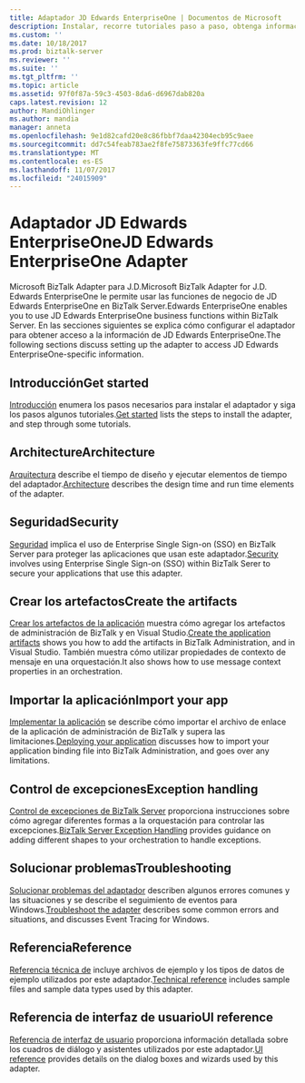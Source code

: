 ```yaml
---
title: Adaptador JD Edwards EnterpriseOne | Documentos de Microsoft
description: Instalar, recorre tutoriales paso a paso, obtenga información acerca de la arquitectura, utilizan la seguridad SSO, crear las aplicaciones, importar el archivo de enlace y agregar el control de excepciones cuando se usa el adaptador de BizTalk para J.D. Edwards EnterpriseOne en BizTalk Server
ms.custom: ''
ms.date: 10/18/2017
ms.prod: biztalk-server
ms.reviewer: ''
ms.suite: ''
ms.tgt_pltfrm: ''
ms.topic: article
ms.assetid: 97f0f87a-59c3-4503-8da6-d6967dab820a
caps.latest.revision: 12
author: MandiOhlinger
ms.author: mandia
manager: anneta
ms.openlocfilehash: 9e1d82cafd20e8c86fbbf7daa42304ecb95c9aee
ms.sourcegitcommit: dd7c54feab783ae2f8fe75873363fe9ffc77cd66
ms.translationtype: MT
ms.contentlocale: es-ES
ms.lasthandoff: 11/07/2017
ms.locfileid: "24015909"
---
```

# <a name="jd-edwards-enterpriseone-adapter"></a><span data-ttu-id="c6b99-104">Adaptador JD Edwards EnterpriseOne</span><span class="sxs-lookup"><span data-stu-id="c6b99-104">JD Edwards EnterpriseOne Adapter</span></span>
<span data-ttu-id="c6b99-105">Microsoft BizTalk Adapter para J.D.</span><span class="sxs-lookup"><span data-stu-id="c6b99-105">Microsoft BizTalk Adapter for J.D.</span></span> <span data-ttu-id="c6b99-106">Edwards EnterpriseOne le permite usar las funciones de negocio de JD Edwards EnterpriseOne en BizTalk Server.</span><span class="sxs-lookup"><span data-stu-id="c6b99-106">Edwards EnterpriseOne enables you to use JD Edwards EnterpriseOne business functions within BizTalk Server.</span></span> <span data-ttu-id="c6b99-107">En las secciones siguientes se explica cómo configurar el adaptador para obtener acceso a la información de JD Edwards EnterpriseOne.</span><span class="sxs-lookup"><span data-stu-id="c6b99-107">The following sections discuss setting up the adapter to access JD Edwards EnterpriseOne-specific information.</span></span>  
  
## <a name="get-started"></a><span data-ttu-id="c6b99-108">Introducción</span><span class="sxs-lookup"><span data-stu-id="c6b99-108">Get started</span></span>
<span data-ttu-id="c6b99-109">[Introducción](../core/getting-started-with-biztalk-adapter-for-jd-edwards-enterpriseone.md) enumera los pasos necesarios para instalar el adaptador y siga los pasos algunos tutoriales.</span><span class="sxs-lookup"><span data-stu-id="c6b99-109">[Get started](../core/getting-started-with-biztalk-adapter-for-jd-edwards-enterpriseone.md) lists the steps to install the adapter, and step through some tutorials.</span></span>

## <a name="architecture"></a><span data-ttu-id="c6b99-110">Architecture</span><span class="sxs-lookup"><span data-stu-id="c6b99-110">Architecture</span></span>
<span data-ttu-id="c6b99-111">[Arquitectura](../core/architecture-of-biztalk-adapter-for-jd-edwards-enterpriseone.md) describe el tiempo de diseño y ejecutar elementos de tiempo del adaptador.</span><span class="sxs-lookup"><span data-stu-id="c6b99-111">[Architecture](../core/architecture-of-biztalk-adapter-for-jd-edwards-enterpriseone.md) describes the design time and run time elements of the adapter.</span></span>

## <a name="security"></a><span data-ttu-id="c6b99-112">Seguridad</span><span class="sxs-lookup"><span data-stu-id="c6b99-112">Security</span></span>
<span data-ttu-id="c6b99-113">[Seguridad](../core/security-in-biztalk-adapter-for-jd-edwards-enterpriseone.md) implica el uso de Enterprise Single Sign-on (SSO) en BizTalk Server para proteger las aplicaciones que usan este adaptador.</span><span class="sxs-lookup"><span data-stu-id="c6b99-113">[Security](../core/security-in-biztalk-adapter-for-jd-edwards-enterpriseone.md) involves using Enterprise Single Sign-on (SSO) within BizTalk Serer to secure your applications that use this adapter.</span></span>

## <a name="create-the-artifacts"></a><span data-ttu-id="c6b99-114">Crear los artefactos</span><span class="sxs-lookup"><span data-stu-id="c6b99-114">Create the artifacts</span></span>
<span data-ttu-id="c6b99-115">[Crear los artefactos de la aplicación](../core/developing-applications2.md) muestra cómo agregar los artefactos de administración de BizTalk y en Visual Studio.</span><span class="sxs-lookup"><span data-stu-id="c6b99-115">[Create the application artifacts](../core/developing-applications2.md) shows you how to add the artifacts in BizTalk Administration, and in Visual Studio.</span></span> <span data-ttu-id="c6b99-116">También muestra cómo utilizar propiedades de contexto de mensaje en una orquestación.</span><span class="sxs-lookup"><span data-stu-id="c6b99-116">It also shows how to use message context properties in an orchestration.</span></span>

## <a name="import-your-app"></a><span data-ttu-id="c6b99-117">Importar la aplicación</span><span class="sxs-lookup"><span data-stu-id="c6b99-117">Import your app</span></span>
<span data-ttu-id="c6b99-118">[Implementar la aplicación](../core/deploying-biztalk-adapter-for-jd-edwards-enterpriseone.md) se describe cómo importar el archivo de enlace de la aplicación de administración de BizTalk y supera las limitaciones.</span><span class="sxs-lookup"><span data-stu-id="c6b99-118">[Deploying your application](../core/deploying-biztalk-adapter-for-jd-edwards-enterpriseone.md) discusses how to import your application binding file into BizTalk Administration, and goes over any limitations.</span></span> 

## <a name="exception-handling"></a><span data-ttu-id="c6b99-119">Control de excepciones</span><span class="sxs-lookup"><span data-stu-id="c6b99-119">Exception handling</span></span>
<span data-ttu-id="c6b99-120">[Control de excepciones de BizTalk Server](../core/using-biztalk-server-exception-handling3.md) proporciona instrucciones sobre cómo agregar diferentes formas a la orquestación para controlar las excepciones.</span><span class="sxs-lookup"><span data-stu-id="c6b99-120">[BizTalk Server Exception Handling](../core/using-biztalk-server-exception-handling3.md) provides guidance on adding different shapes to your orchestration to handle exceptions.</span></span>

## <a name="troubleshooting"></a><span data-ttu-id="c6b99-121">Solucionar problemas</span><span class="sxs-lookup"><span data-stu-id="c6b99-121">Troubleshooting</span></span>
<span data-ttu-id="c6b99-122">[Solucionar problemas del adaptador](../core/troubleshooting-jd-edwards-enterpriseone.md) describen algunos errores comunes y las situaciones y se describe el seguimiento de eventos para Windows.</span><span class="sxs-lookup"><span data-stu-id="c6b99-122">[Troubleshoot the adapter](../core/troubleshooting-jd-edwards-enterpriseone.md) describes some common errors and situations, and discusses Event Tracing for Windows.</span></span>

## <a name="reference"></a><span data-ttu-id="c6b99-123">Referencia</span><span class="sxs-lookup"><span data-stu-id="c6b99-123">Reference</span></span>
<span data-ttu-id="c6b99-124">[Referencia técnica de](../core/technical-reference6.md) incluye archivos de ejemplo y los tipos de datos de ejemplo utilizados por este adaptador.</span><span class="sxs-lookup"><span data-stu-id="c6b99-124">[Technical reference](../core/technical-reference6.md) includes sample files and sample data types used by this adapter.</span></span>

## <a name="ui-reference"></a><span data-ttu-id="c6b99-125">Referencia de interfaz de usuario</span><span class="sxs-lookup"><span data-stu-id="c6b99-125">UI reference</span></span>
<span data-ttu-id="c6b99-126">[Referencia de interfaz de usuario](../core/ui-reference-for-biztalk-adapter-for-jd-edwards-enterpriseone.md) proporciona información detallada sobre los cuadros de diálogo y asistentes utilizados por este adaptador.</span><span class="sxs-lookup"><span data-stu-id="c6b99-126">[UI reference](../core/ui-reference-for-biztalk-adapter-for-jd-edwards-enterpriseone.md) provides details on the dialog boxes and wizards used by this adapter.</span></span> 
